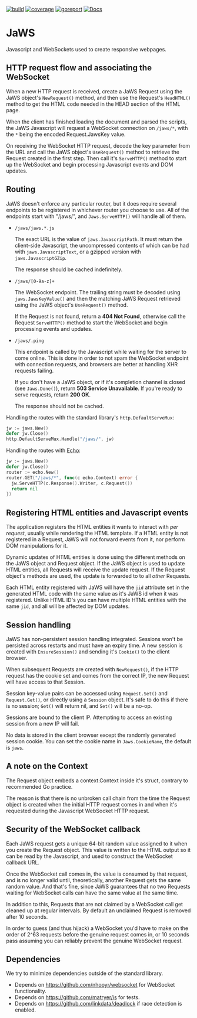[![build](https://github.com/linkdata/jaws/actions/workflows/go.yml/badge.svg)](https://github.com/linkdata/jaws/actions/workflows/go.yml)
[![coverage](https://coveralls.io/repos/github/linkdata/jaws/badge.svg?branch=main)](https://coveralls.io/github/linkdata/jaws?branch=main)
[![goreport](https://goreportcard.com/badge/github.com/linkdata/jaws)](https://goreportcard.com/report/github.com/linkdata/jaws)
[![Docs](https://godoc.org/github.com/linkdata/jaws?status.svg)](https://godoc.org/github.com/linkdata/jaws)

# JaWS

Javascript and WebSockets used to create responsive webpages.

## HTTP request flow and associating the WebSocket

When a new HTTP request is received, create a JaWS Request using the JaWS
object's `NewRequest()` method, and then use the Request's `HeadHTML()` 
method to get the HTML code needed in the HEAD section of the HTML page.

When the client has finished loading the document and parsed the scripts,
the JaWS Javascript will request a WebSocket connection on `/jaws/*`, 
with the `*` being the encoded Request.JawsKey value.

On receiving the WebSocket HTTP request, decode the key parameter from 
the URL and call the JaWS object's `UseRequest()` method to retrieve the
Request created in the first step. Then call it's `ServeHTTP()` method to
start up the WebSocket and begin processing Javascript events and DOM updates.

## Routing

JaWS doesn't enforce any particular router, but it does require several
endpoints to be registered in whichever router you choose to use. All of
the endpoints start with "/jaws/", and `Jaws.ServeHTTP()` will handle all
of them.

* `/jaws/jaws.*.js`

  The exact URL is the value of `jaws.JavascriptPath`. It must return
  the client-side Javascript, the uncompressed contents of which can be had with
  `jaws.JavascriptText`, or a gzipped version with `jaws.JavascriptGZip`.

  The response should be cached indefinitely.

* `/jaws/[0-9a-z]+`

  The WebSocket endpoint. The trailing string must be decoded using 
  `jaws.JawsKeyValue()` and then the matching JaWS Request retrieved
  using the JaWS object's `UseRequest()` method.

  If the Request is not found, return a **404 Not Found**, otherwise 
  call the Request `ServeHTTP()` method to start the WebSocket and begin 
  processing events and updates.

* `/jaws/.ping`

  This endpoint is called by the Javascript while waiting for the server to
  come online. This is done in order to not spam the WebSocket endpoint with
  connection requests, and browsers are better at handling XHR requests failing.

  If you don't have a JaWS object, or if it's completion channel is closed (see
  `Jaws.Done()`), return **503 Service Unavailable**. If you're ready to serve
  requests, return **200 OK**.
  
  The response should not be cached.

Handling the routes with the standard library's `http.DefaultServeMux`:

```go
jw := jaws.New()
defer jw.Close()
http.DefaultServeMux.Handle("/jaws/", jw)
```

Handling the routes with [Echo](https://echo.labstack.com/):

```go
jw := jaws.New()
defer jw.Close()
router := echo.New()
router.GET("/jaws/*", func(c echo.Context) error {
  jw.ServeHTTP(c.Response().Writer, c.Request())
  return nil
})
```

## Registering HTML entities and Javascript events

The application registers the HTML entities it wants to interact with
*per request*, usually while rendering the HTML template. If a HTML entity
is not registered in a Request, JaWS will not forward events from it,
nor perform DOM manipulations for it.

Dynamic updates of HTML entities is done using the different methods on
the JaWS object and Request object. If the JaWS object is used to update
HTML entities, all Requests will receive the update request. If the Request 
object's methods are used, the update is forwarded to to all *other* Requests.

Each HTML entity registered with JaWS will have the `jid` attribute set in
the generated HTML code with the same value as it's JaWS id when it was
registered. Unlike HTML ID's you can have multiple HTML entities with
the same `jid`, and all will be affected by DOM updates.

## Session handling

JaWS has non-persistent session handling integrated. Sessions won't 
be persisted across restarts and must have an expiry time. A new
session is created with `EnsureSession()` and sending it's `Cookie()`
to the client browser.

When subsequent Requests are created with `NewRequest()`, if the
HTTP request has the cookie set and comes from the correct IP,
the new Request will have access to that Session.

Session key-value pairs can be accessed using `Request.Set()` and
`Request.Get()`, or directly using a `Session` object. It's safe to
do this if there is no session; `Get()` will return nil, and `Set()`
will be a no-op.

Sessions are bound to the client IP. Attempting to access an existing 
session from a new IP will fail.

No data is stored in the client browser except the randomly generated 
session cookie. You can set the cookie name in `Jaws.CookieName`, the
default is `jaws`.

## A note on the Context

The Request object embeds a context.Context inside it's struct,
contrary to recommended Go practice.

The reason is that there is no unbroken call chain from the time the Request
object is created when the initial HTTP request comes in and when it's 
requested during the Javascript WebSocket HTTP request.

## Security of the WebSocket callback

Each JaWS request gets a unique 64-bit random value assigned to it when you 
create the Request object. This value is written to the HTML output so it
can be read by the Javascript, and used to construct the WebSocket callback
URL.

Once the WebSocket call comes in, the value is consumed by that request,
and is no longer valid until, theoretically, another Request gets the same
random value. And that's fine, since JaWS guarantees that no two Requests
waiting for WebSocket calls can have the same value at the same time.

In addition to this, Requests that are not claimed by a WebSocket call get
cleaned up at regular intervals. By default an unclaimed Request is 
removed after 10 seconds.

In order to guess (and thus hijack) a WebSocket you'd have to make on the
order of 2^63 requests before the genuine request comes in, or 10 seconds
pass assuming you can reliably prevent the genuine WebSocket request.

## Dependencies

We try to minimize dependencies outside of the standard library.

* Depends on https://github.com/nhooyr/websocket for WebSocket functionality.
* Depends on https://github.com/matryer/is for tests.
* Depends on https://github.com/linkdata/deadlock if race detection is enabled.
